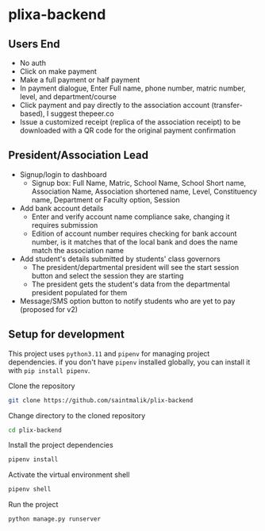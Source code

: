 # plixa-backend

## Users End

- No auth
- Click on make payment
- Make a full payment or half payment
- In payment dialogue, Enter Full name, phone number, matric number, level, and department/course
- Click payment and pay directly to the association account (transfer-based), I suggest thepeer.co
- Issue a customized receipt (replica of the association receipt) to be downloaded with a QR code for the original
  payment confirmation

## President/Association Lead

- Signup/login to dashboard
    - Signup box: Full Name, Matric, School Name, School Short name, Association Name, Association shortened name,
      Level, Constituency name, Department or Faculty option, Session
- Add bank account details
    - Enter and verify account name compliance sake, changing it requires submission
    - Edition of account number requires checking for bank account number, is it matches that of the local bank and does
      the name match the association name
- Add student's details submitted by students' class governors
    - The president/departmental president will see the start session button and select the session they are starting
    - The president gets the student's data from the departmental president populated for them
- Message/SMS option button to notify students who are yet to pay (proposed for v2)

## Setup for development

This project uses `python3.11` and `pipenv` for managing project dependencies. if you don't have `pipenv` installed
globally, you can install it with
`pip install pipenv`.

Clone the repository

```bash
git clone https://github.com/saintmalik/plix-backend
```

Change directory to the cloned repository

```bash
cd plix-backend
```

Install the project dependencies

```bash
pipenv install
```

Activate the virtual environment shell

```bash
pipenv shell
```

Run the project

```bash
python manage.py runserver
```
